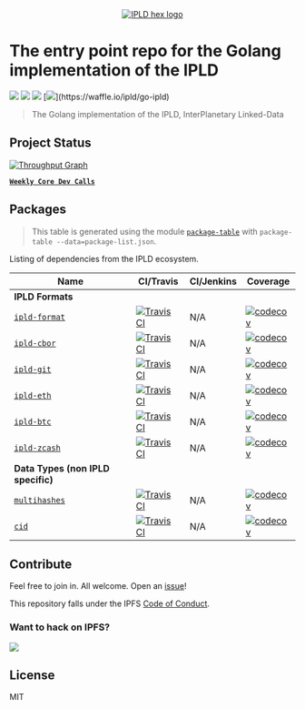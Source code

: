 <div align="center">
  <a href="https://ipld.io"><img src="https://ipld.io/img/ipld-logo.png" alt="IPLD hex logo" /></a>
</div>

# The entry point repo for the Golang implementation of the IPLD

[![](https://img.shields.io/badge/made%20by-Protocol%20Labs-blue.svg?style=flat-square)](http://protocol.ai)
[![](https://img.shields.io/badge/project-ipld-blue.svg?style=flat-square)](http://ipld.io/)
[![](https://img.shields.io/badge/freenode-%23ipfs-blue.svg?style=flat-square)](http://webchat.freenode.net/?channels=%23ipfs)
[![](https://img.shields.io/badge/pm-waffle-blue.svg?style=flat-square")](https://waffle.io/ipld/go-ipld)

> The Golang implementation of the IPLD, InterPlanetary Linked-Data

## Project Status

[![Throughput Graph](https://graphs.waffle.io/ipld/go-ipld/throughput.svg)](https://waffle.io/ipld/go-ipld/metrics/throughput)

[**`Weekly Core Dev Calls`**](https://github.com/ipfs/pm/issues/674)

## Packages

> This table is generated using the module [`package-table`](https://github.com/ipfs-shipyard/package-table) with `package-table --data=package-list.json`.

Listing of dependencies from the IPLD ecosystem.

| Name | CI/Travis | CI/Jenkins | Coverage |
| ---------|---------|---------|--------- |
| **IPLD Formats** |
| [`ipld-format`](//github.com/ipfs/go-ipld-format) | [![Travis CI](https://travis-ci.org/ipfs/go-ipld-format.svg?branch=master)](https://travis-ci.org/ipfs/go-ipld-format) | N/A | [![codecov](https://codecov.io/gh/ipfs/go-ipld-format/branch/master/graph/badge.svg)](https://codecov.io/gh/ipfs/go-ipld-format) |
| [`ipld-cbor`](//github.com/ipfs/go-ipld-cbor) | [![Travis CI](https://travis-ci.org/ipfs/go-ipld-cbor.svg?branch=master)](https://travis-ci.org/ipfs/go-ipld-cbor) | N/A | [![codecov](https://codecov.io/gh/ipfs/go-ipld-cbor/branch/master/graph/badge.svg)](https://codecov.io/gh/ipfs/go-ipld-cbor) |
| [`ipld-git`](//github.com/ipfs/go-ipld-git) | [![Travis CI](https://travis-ci.org/ipfs/go-ipld-git.svg?branch=master)](https://travis-ci.org/ipfs/go-ipld-git) | N/A | [![codecov](https://codecov.io/gh/ipfs/go-ipld-git/branch/master/graph/badge.svg)](https://codecov.io/gh/ipfs/go-ipld-git) |
| [`ipld-eth`](//github.com/ipfs/go-ipld-eth) | [![Travis CI](https://travis-ci.org/ipfs/go-ipld-eth.svg?branch=master)](https://travis-ci.org/ipfs/go-ipld-eth) | N/A | [![codecov](https://codecov.io/gh/ipfs/go-ipld-eth/branch/master/graph/badge.svg)](https://codecov.io/gh/ipfs/go-ipld-eth) |
| [`ipld-btc`](//github.com/ipfs/go-ipld-btc) | [![Travis CI](https://travis-ci.org/ipfs/go-ipld-btc.svg?branch=master)](https://travis-ci.org/ipfs/go-ipld-btc) | N/A | [![codecov](https://codecov.io/gh/ipfs/go-ipld-btc/branch/master/graph/badge.svg)](https://codecov.io/gh/ipfs/go-ipld-btc) |
| [`ipld-zcash`](//github.com/ipfs/go-ipld-zcash) | [![Travis CI](https://travis-ci.org/ipfs/go-ipld-zcash.svg?branch=master)](https://travis-ci.org/ipfs/go-ipld-zcash) | N/A | [![codecov](https://codecov.io/gh/ipfs/go-ipld-zcash/branch/master/graph/badge.svg)](https://codecov.io/gh/ipfs/go-ipld-zcash) |
| **Data Types (non IPLD specific)** |
| [`multihashes`](//github.com/multiformats/go-multihash) | [![Travis CI](https://travis-ci.org/multiformats/go-multihash.svg?branch=master)](https://travis-ci.org/multiformats/go-multihash) | N/A | [![codecov](https://codecov.io/gh/multiformats/go-multihash/branch/master/graph/badge.svg)](https://codecov.io/gh/multiformats/go-multihash) |
| [`cid`](//github.com/ipfs/go-cid) | [![Travis CI](https://travis-ci.org/ipfs/go-cid.svg?branch=master)](https://travis-ci.org/ipfs/go-cid) | N/A | [![codecov](https://codecov.io/gh/ipfs/go-cid/branch/master/graph/badge.svg)](https://codecov.io/gh/ipfs/go-cid) |

## Contribute

Feel free to join in. All welcome. Open an [issue](https://github.com/ipld/go-ipld/issues)!

This repository falls under the IPFS [Code of Conduct](https://github.com/ipfs/community/blob/master/code-of-conduct.md).

### Want to hack on IPFS?

[![](https://cdn.rawgit.com/jbenet/contribute-ipfs-gif/master/img/contribute.gif)](https://github.com/ipfs/community/blob/master/contributing.md)

## License

MIT

